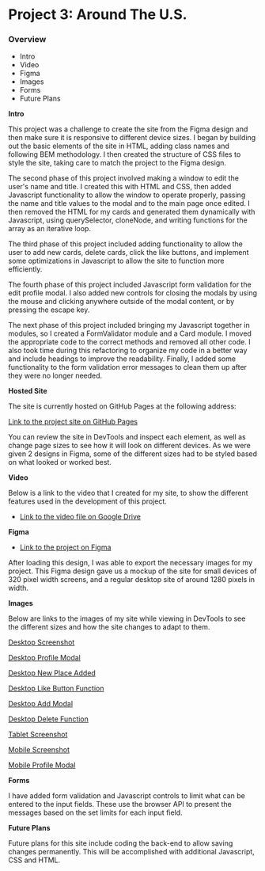 # Project 3: Around The U.S.

### Overview

- Intro
- Video
- Figma
- Images
- Forms
- Future Plans

**Intro**

This project was a challenge to create the site from the Figma design and then make sure it is responsive to different device sizes. I began by building out the basic elements of the site in HTML, adding class names and following BEM methodology. I then created the structure of CSS files to style the site, taking care to match the project to the Figma design.

The second phase of this project involved making a window to edit the user's name and title. I created this with HTML and CSS, then added Javascript functionality to allow the window to operate properly, passing the name and title values to the modal and to the main page once edited. I then removed the HTML for my cards and generated them dynamically with Javascript, using querySelector, cloneNode, and writing functions for the array as an iterative loop.

The third phase of this project included adding functionality to allow the user to add new cards, delete cards, click the like buttons, and implement some optimizations in Javascript to allow the site to function more efficiently.

The fourth phase of this project included Javascript form validation for the edit profile modal. I also added new controls for closing the modals by using the mouse and clicking anywhere outside of the modal content, or by pressing the escape key.

The next phase of this project included bringing my Javascript together in modules, so I created a FormValidator module and a Card module. I moved the appropriate code to the correct methods and removed all other code. I also took time during this refactoring to organize my code in a better way and include headings to improve the readability. Finally, I added some functionality to the form validation error messages to clean them up after they were no longer needed.

**Hosted Site**

The site is currently hosted on GitHub Pages at the following address:

[Link to the project site on GitHub Pages](https://ironrule.github.io/se_project_aroundtheus/)

You can review the site in DevTools and inspect each element, as well as change page sizes to see how it will look on different devices. As we were given 2 designs in Figma, some of the different sizes had to be styled based on what looked or worked best.

**Video**

Below is a link to the video that I created for my site, to show the different features used in the development of this project.

- [Link to the video file on Google Drive](https://drive.google.com/file/d/140J2Re11dwBGoJUx02srI23KCSusA2Im/view?usp=sharing)

**Figma**

- [Link to the project on Figma](https://www.figma.com/file/05izwsCh3F3UsBmHfHhUFQ/Sprint-6%3A-Around-The-U.S.?node-id=0%3A1)

After loading this design, I was able to export the necessary images for my project. This Figma design gave us a mockup of the site for small devices of 320 pixel width screens, and a regular desktop site of around 1280 pixels in width.

**Images**

Below are links to the images of my site while viewing in DevTools to see the different sizes and how the site changes to adapt to them.

[Desktop Screenshot](./readme/desktop.png)

[Desktop Profile Modal](./readme/desktopprofile.png)

[Desktop New Place Added](./readme/desktopnewplace.png)

[Desktop Like Button Function](./readme/desktopfavorite.png)

[Desktop Add Modal](./readme/desktopadd.png)

[Desktop Delete Function](./readme/desktopdelete.png)

[Tablet Screenshot](./readme/tablet.png)

[Mobile Screenshot](./readme/mobile.png)

[Mobile Profile Modal](./readme/MobilePopup.png)

**Forms**

I have added form validation and Javascript controls to limit what can be entered to the input fields. These use the browser API to present the messages based on the set limits for each input field.

**Future Plans**

Future plans for this site include coding the back-end to allow saving changes permanently. This will be accomplished with additional Javascript, CSS and HTML.
